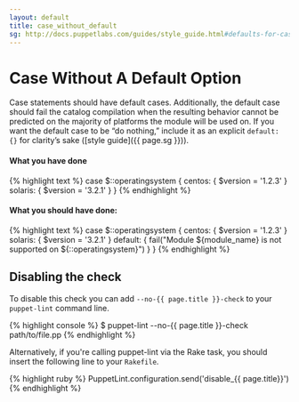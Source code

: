 ```yaml
---
layout: default
title: case_without_default
sg: http://docs.puppetlabs.com/guides/style_guide.html#defaults-for-case-statements-and-selectors
---
```


# Case Without A Default Option

Case statements should have default cases. Additionally, the default case
should fail the catalog compilation when the resulting behavior cannot be
predicted on the majority of platforms the module will be used on. If you want
the default case to be “do nothing,” include it as an explicit `default: {}`
for clarity’s sake ([style guide]({{ page.sg }})).

#### What you have done
{% highlight text %}
case $::operatingsystem {
  centos: {
    $version = '1.2.3'
  }
  solaris: {
    $version = '3.2.1'
  }
}
{% endhighlight %}

#### What you should have done:
{% highlight text %}
case $::operatingsystem {
  centos: {
    $version = '1.2.3'
  }
  solaris: {
    $version = '3.2.1'
  }
  default: {
    fail("Module ${module_name} is not supported on ${::operatingsystem}")
  }
}
{% endhighlight %}

## Disabling the check

To disable this check you can add `--no-{{ page.title }}-check` to your
`puppet-lint` command line.

{% highlight console %}
$ puppet-lint --no-{{ page.title }}-check path/to/file.pp
{% endhighlight %}

Alternatively, if you're calling puppet-lint via the Rake task, you should
insert the following line to your `Rakefile`.

{% highlight ruby %}
PuppetLint.configuration.send('disable_{{ page.title}}')
{% endhighlight %}

